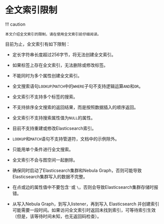 # 全文索引限制

!!! caution

    本文介绍全文索引的限制，请在使用全文索引前仔细阅读。

目前为止，全文索引有如下限制：

- 定长字符串长度超过256字节，将无法创建全文索引。

- 如果标签上存在全文索引，无法删除或修改标签。

- 不能同时为多个属性创建全文索引。

- 全文搜索语句`LOOKUP`/`MATCH`中的`WHERE`子句不支持逻辑运算`AND`和`OR`。

- 全文索引不支持多个标签的搜索。

- 不支持排序全文搜索的返回结果，而是按照数据插入的顺序返回。

- 全文索引不支持搜索属性值为`NULL`的属性。

- 目前不支持重建或修改Elasticsearch索引。

- `LOOKUP`和`MATCH`语句不支持管道符，文档中的示例除外。

- 只能用单个条件进行全文搜索。

- 全文索引不会与图空间一起删除。

- 确保同时启动了Elasticsearch集群和Nebula Graph，否则可能导致Elasticsearch集群写入的数据不完整。

- 在点或边的属性值中不要包含`'`或 `\`，否则会导致Elasticsearch集群存储时报错。

- 从写入Nebula Graph，到写入listener，再到写入 Elasticsearch 并创建索引可能需要一段时间。如果访问全文索引时返回未找到索引，可等待索引生效（但是，该等待时间未知，也无返回码检查）。

